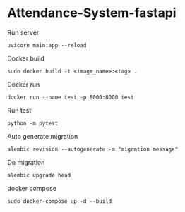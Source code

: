 # Attendance-System-fastapi


Run server

```
uvicorn main:app --reload
```

Docker build
```
sudo docker build -t <image_name>:<tag> .
```

Docker run

```
docker run --name test -p 8000:8000 test
```
Run test
```
python -m pytest
```

Auto generate migration
```
alembic revision --autogenerate -m "migration message"
```

Do migration
```
alembic upgrade head
```

docker compose
```
sudo docker-compose up -d --build 
```